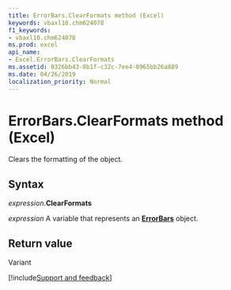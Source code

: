 ```yaml
---
title: ErrorBars.ClearFormats method (Excel)
keywords: vbaxl10.chm624078
f1_keywords:
- vbaxl10.chm624078
ms.prod: excel
api_name:
- Excel.ErrorBars.ClearFormats
ms.assetid: 0326bb43-0b1f-c32c-7ee4-8965bb26a889
ms.date: 04/26/2019
localization_priority: Normal
---
```



# ErrorBars.ClearFormats method (Excel)

Clears the formatting of the object.


## Syntax

_expression_.**ClearFormats**

_expression_ A variable that represents an **[ErrorBars](excel.errorbars(object).md)** object.


## Return value

Variant




[!include[Support and feedback](~/includes/feedback-boilerplate.md)]